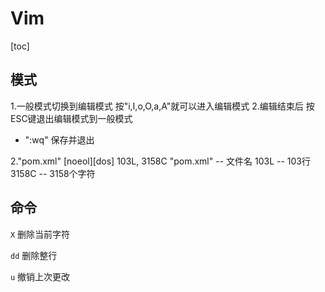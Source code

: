 # Vim

[toc]

## 模式

1.一般模式切换到编辑模式
  按"i,I,o,O,a,A"就可以进入编辑模式
2.编辑结束后 按ESC键退出编辑模式到一般模式

  - ":wq" 保存并退出

2."pom.xml" [noeol][dos] 103L, 3158C
    "pom.xml"  -- 文件名
    103L -- 103行
    3158C -- 3158个字符



## 命令

`X` 删除当前字符

`dd` 删除整行

`u` 撤销上次更改




